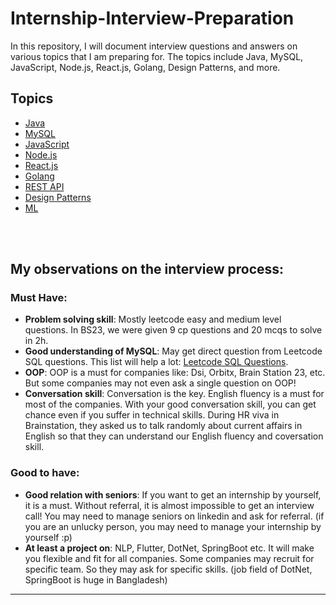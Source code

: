# Internship-Interview-Preparation
In this repository, I will document interview questions and answers on various topics that I am preparing for. The topics include Java, MySQL, JavaScript, Node.js, React.js, Golang, Design Patterns, and more.

## Topics
- [Java](./Java/)
- [MySQL](./MySql/)
- [JavaScript](./JavaScript/)
- [Node.js](./Node.js/)
- [React.js](./React.js/)
- [Golang](./Golang/)
- [REST API](./REST-API/)
- [Design Patterns](./Design-Patterns/)
- [ML](./ML/)

<br><br>

## My observations on the interview process:

### Must Have:
- **Problem solving skill**: Mostly leetcode easy and medium level questions. In BS23, we were given 9 cp questions and 20 mcqs to solve in 2h.
- **Good understanding of MySQL**: May get direct question from Leetcode SQL questions. This list will help a lot: [Leetcode SQL Questions](https://leetcode.com/studyplan/top-sql-50/).
- **OOP**: OOP is a must for companies like: Dsi, Orbitx, Brain Station 23, etc. But some companies may not even ask a single question on OOP!
- **Conversation skill**: Conversation is the key. English fluency is a must for most of the companies. With your good conversation skill, you can get chance even if you suffer in technical skills. During HR viva in Brainstation, they asked us to talk randomly about current affairs in English so that they can understand our English fluency and coversation skill.

### Good to have:
- **Good relation with seniors**: If you want to get an internship by yourself, it is a must. Without referral, it is almost impossible to get an interview call! You may need to manage seniors on linkedin and ask for referral. (if you are an unlucky person, you may need to manage your internship by yourself :p)
- **At least a project on**: NLP, Flutter, DotNet, SpringBoot etc. It will make you flexible and fit for all companies. Some companies may recruit for specific team. So they may ask for specific skills. (job field of DotNet, SpringBoot is huge in Bangladesh)

<hr>